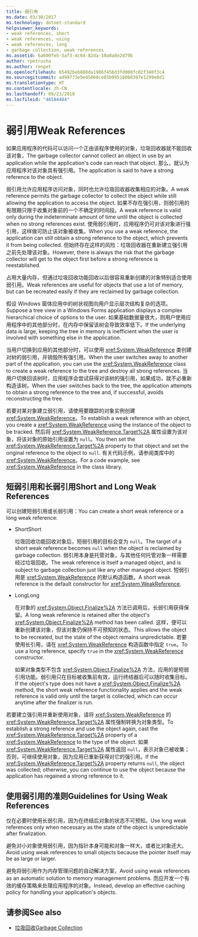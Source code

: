 ```yaml
---
title: 弱引用
ms.date: 03/30/2017
ms.technology: dotnet-standard
helpviewer_keywords:
- weak references, short
- weak references, using
- weak references, long
- garbage collection, weak references
ms.assetid: 6a600fe5-3af3-4c64-82da-10a0a8e2d79b
author: rpetrusha
ms.author: ronpet
ms.openlocfilehash: 65492beb888da1986f456d3fd000fc02f340f3c4
ms.sourcegitcommit: ad99773e5e45068ce03b99518008397e1299e0d1
ms.translationtype: HT
ms.contentlocale: zh-CN
ms.lasthandoff: 09/23/2018
ms.locfileid: "46584404"
---
```

# <a name="weak-references"></a><span data-ttu-id="6d18e-102">弱引用</span><span class="sxs-lookup"><span data-stu-id="6d18e-102">Weak References</span></span>
<span data-ttu-id="6d18e-103">如果应用程序的代码可以访问一个正由该程序使用的对象，垃圾回收器就不能回收该对象，</span><span class="sxs-lookup"><span data-stu-id="6d18e-103">The garbage collector cannot collect an object in use by an application while the application's code can reach that object.</span></span> <span data-ttu-id="6d18e-104">那么，就认为应用程序对该对象具有强引用。</span><span class="sxs-lookup"><span data-stu-id="6d18e-104">The application is said to have a strong reference to the object.</span></span>  
  
 <span data-ttu-id="6d18e-105">弱引用允许应用程序访问对象，同时也允许垃圾回收器收集相应的对象。</span><span class="sxs-lookup"><span data-stu-id="6d18e-105">A weak reference permits the garbage collector to collect the object while still allowing the application to access the object.</span></span> <span data-ttu-id="6d18e-106">如果不存在强引用，则弱引用的有限期只限于收集对象前的一个不确定的时间段。</span><span class="sxs-lookup"><span data-stu-id="6d18e-106">A weak reference is valid only during the indeterminate amount of time until the object is collected when no strong references exist.</span></span> <span data-ttu-id="6d18e-107">使用弱引用时，应用程序仍可对该对象进行强引用，这样做可防止该对象被收集。</span><span class="sxs-lookup"><span data-stu-id="6d18e-107">When you use a weak reference, the application can still obtain a strong reference to the object, which prevents it from being collected.</span></span> <span data-ttu-id="6d18e-108">但始终存在这样的风险：垃圾回收器在重新建立强引用之前先处理该对象。</span><span class="sxs-lookup"><span data-stu-id="6d18e-108">However, there is always the risk that the garbage collector will get to the object first before a strong reference is reestablished.</span></span>  
  
 <span data-ttu-id="6d18e-109">占用大量内存，但通过垃圾回收功能回收以后很容易重新创建的对象特别适合使用弱引用。</span><span class="sxs-lookup"><span data-stu-id="6d18e-109">Weak references are useful for objects that use a lot of memory, but can be recreated easily if they are reclaimed by garbage collection.</span></span>  
  
 <span data-ttu-id="6d18e-110">假设 Windows 窗体应用中的树状视图向用户显示层次结构复杂的选项。</span><span class="sxs-lookup"><span data-stu-id="6d18e-110">Suppose a tree view in a Windows Forms application displays a complex hierarchical choice of options to the user.</span></span> <span data-ttu-id="6d18e-111">如果基础数据量很大，则用户使用应用程序中的其他部分时，在内存中保留该树会导致效率低下。</span><span class="sxs-lookup"><span data-stu-id="6d18e-111">If the underlying data is large, keeping the tree in memory is inefficient when the user is involved with something else in the application.</span></span>  
  
 <span data-ttu-id="6d18e-112">当用户切换到应用的其他部分时，可以使用 <xref:System.WeakReference> 类创建对树的弱引用，并销毁所有强引用。</span><span class="sxs-lookup"><span data-stu-id="6d18e-112">When the user switches away to another part of the application, you can use the <xref:System.WeakReference> class to create a weak reference to the tree and destroy all strong references.</span></span> <span data-ttu-id="6d18e-113">当用户切换回该树时，应用程序会尝试获得对该树的强引用，如果成功，就不必重新构造该树。</span><span class="sxs-lookup"><span data-stu-id="6d18e-113">When the user switches back to the tree, the application attempts to obtain a strong reference to the tree and, if successful, avoids reconstructing the tree.</span></span>  
  
 <span data-ttu-id="6d18e-114">若要对某对象建立弱引用，请使用要跟踪的对象实例创建 <xref:System.WeakReference>。</span><span class="sxs-lookup"><span data-stu-id="6d18e-114">To establish a weak reference with an object, you create a <xref:System.WeakReference> using the instance of the object to be tracked.</span></span> <span data-ttu-id="6d18e-115">然后将 <xref:System.WeakReference.Target%2A> 属性设置为该对象，将该对象的原始引用设置为 `null`。</span><span class="sxs-lookup"><span data-stu-id="6d18e-115">You then set the <xref:System.WeakReference.Target%2A> property to that object and set the original reference to the object to `null`.</span></span> <span data-ttu-id="6d18e-116">有关代码示例，请参阅类库中的 <xref:System.WeakReference>。</span><span class="sxs-lookup"><span data-stu-id="6d18e-116">For a code example, see <xref:System.WeakReference> in the class library.</span></span>  
  
## <a name="short-and-long-weak-references"></a><span data-ttu-id="6d18e-117">短弱引用和长弱引用</span><span class="sxs-lookup"><span data-stu-id="6d18e-117">Short and Long Weak References</span></span>  
 <span data-ttu-id="6d18e-118">可以创建短弱引用或长弱引用：</span><span class="sxs-lookup"><span data-stu-id="6d18e-118">You can create a short weak reference or a long weak reference:</span></span>  
  
-   <span data-ttu-id="6d18e-119">Short</span><span class="sxs-lookup"><span data-stu-id="6d18e-119">Short</span></span>  
  
     <span data-ttu-id="6d18e-120">垃圾回收功能回收对象后，短弱引用的目标会变为 `null`。</span><span class="sxs-lookup"><span data-stu-id="6d18e-120">The target of a short weak reference becomes `null` when the object is reclaimed by garbage collection.</span></span> <span data-ttu-id="6d18e-121">弱引用本身是托管对象，与其他任何托管对象一样需要经过垃圾回收。</span><span class="sxs-lookup"><span data-stu-id="6d18e-121">The weak reference is itself a managed object, and is subject to garbage collection just like any other managed object.</span></span>  <span data-ttu-id="6d18e-122">短弱引用是 <xref:System.WeakReference> 的默认构造函数。</span><span class="sxs-lookup"><span data-stu-id="6d18e-122">A short weak reference is the default constructor for <xref:System.WeakReference>.</span></span>  
  
-   <span data-ttu-id="6d18e-123">Long</span><span class="sxs-lookup"><span data-stu-id="6d18e-123">Long</span></span>  
  
     <span data-ttu-id="6d18e-124">在对象的 <xref:System.Object.Finalize%2A> 方法已调用后，长弱引用获得保留。</span><span class="sxs-lookup"><span data-stu-id="6d18e-124">A long weak reference is retained after the object's <xref:System.Object.Finalize%2A> method has been called.</span></span> <span data-ttu-id="6d18e-125">这样，便可以重新创建该对象，但该对象仍保持不可预知的状态。</span><span class="sxs-lookup"><span data-stu-id="6d18e-125">This allows the object to be recreated, but the state of the object remains unpredictable.</span></span> <span data-ttu-id="6d18e-126">若要使用长引用，请在 <xref:System.WeakReference> 构造函数中指定 `true`。</span><span class="sxs-lookup"><span data-stu-id="6d18e-126">To use a long reference, specify `true` in the <xref:System.WeakReference> constructor.</span></span>  
  
     <span data-ttu-id="6d18e-127">如果对象类型不包含 <xref:System.Object.Finalize%2A> 方法，应用的是短弱引用功能。弱引用只在目标被收集前有效，运行终结器后可以随时收集目标。</span><span class="sxs-lookup"><span data-stu-id="6d18e-127">If the object's type does not have a <xref:System.Object.Finalize%2A> method, the short weak reference functionality applies and the weak reference is valid only until the target is collected, which can occur anytime after the finalizer is run.</span></span>  
  
 <span data-ttu-id="6d18e-128">若要建立强引用并重新使用对象，请将 <xref:System.WeakReference> 的 <xref:System.WeakReference.Target%2A> 属性强制转换为对象类型。</span><span class="sxs-lookup"><span data-stu-id="6d18e-128">To establish a strong reference and use the object again, cast the <xref:System.WeakReference.Target%2A> property of a <xref:System.WeakReference> to the type of the object.</span></span> <span data-ttu-id="6d18e-129">如果 <xref:System.WeakReference.Target%2A> 属性返回 `null`，表示对象已被收集；否则，可继续使用对象，因为应用已重新获得对它的强引用。</span><span class="sxs-lookup"><span data-stu-id="6d18e-129">If the <xref:System.WeakReference.Target%2A> property returns `null`, the object was collected; otherwise, you can continue to use the object because the application has regained a strong reference to it.</span></span>  
  
## <a name="guidelines-for-using-weak-references"></a><span data-ttu-id="6d18e-130">使用弱引用的准则</span><span class="sxs-lookup"><span data-stu-id="6d18e-130">Guidelines for Using Weak References</span></span>  
 <span data-ttu-id="6d18e-131">仅在必要时使用长弱引用，因为在终结后对象的状态不可预知。</span><span class="sxs-lookup"><span data-stu-id="6d18e-131">Use long weak references only when necessary as the state of the object is unpredictable after finalization.</span></span>  
  
 <span data-ttu-id="6d18e-132">避免对小对象使用弱引用，因为指针本身可能和对象一样大，或者比对象还大。</span><span class="sxs-lookup"><span data-stu-id="6d18e-132">Avoid using weak references to small objects because the pointer itself may be as large or larger.</span></span>  
  
 <span data-ttu-id="6d18e-133">避免将弱引用作为内存管理问题的自动解决方案，</span><span class="sxs-lookup"><span data-stu-id="6d18e-133">Avoid using weak references as an automatic solution to memory management problems.</span></span> <span data-ttu-id="6d18e-134">而应开发一个有效的缓存策略来处理应用程序的对象。</span><span class="sxs-lookup"><span data-stu-id="6d18e-134">Instead, develop an effective caching policy for handling your application's objects.</span></span>  
  
## <a name="see-also"></a><span data-ttu-id="6d18e-135">请参阅</span><span class="sxs-lookup"><span data-stu-id="6d18e-135">See also</span></span>

- [<span data-ttu-id="6d18e-136">垃圾回收</span><span class="sxs-lookup"><span data-stu-id="6d18e-136">Garbage Collection</span></span>](../../../docs/standard/garbage-collection/index.md)
